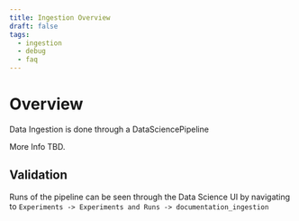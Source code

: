 ```yaml
---
title: Ingestion Overview
draft: false
tags:
  - ingestion
  - debug
  - faq
---
```


# Overview

Data Ingestion is done through a DataSciencePipeline

More Info TBD.

## Validation

Runs of the pipeline can be seen through the Data Science UI by navigating to `Experiments -> Experiments and Runs -> documentation_ingestion`
